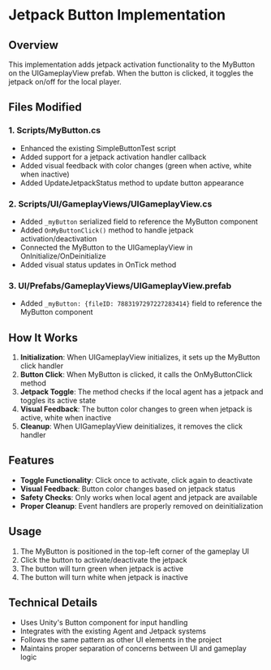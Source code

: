 # Jetpack Button Implementation

## Overview
This implementation adds jetpack activation functionality to the MyButton on the UIGameplayView prefab. When the button is clicked, it toggles the jetpack on/off for the local player.

## Files Modified

### 1. Scripts/MyButton.cs
- Enhanced the existing SimpleButtonTest script
- Added support for a jetpack activation handler callback
- Added visual feedback with color changes (green when active, white when inactive)
- Added UpdateJetpackStatus method to update button appearance

### 2. Scripts/UI/GameplayViews/UIGameplayView.cs
- Added `_myButton` serialized field to reference the MyButton component
- Added `OnMyButtonClick()` method to handle jetpack activation/deactivation
- Connected the MyButton to the UIGameplayView in OnInitialize/OnDeinitialize
- Added visual status updates in OnTick method

### 3. UI/Prefabs/GameplayViews/UIGameplayView.prefab
- Added `_myButton: {fileID: 7883197297227283414}` field to reference the MyButton component

## How It Works

1. **Initialization**: When UIGameplayView initializes, it sets up the MyButton click handler
2. **Button Click**: When MyButton is clicked, it calls the OnMyButtonClick method
3. **Jetpack Toggle**: The method checks if the local agent has a jetpack and toggles its active state
4. **Visual Feedback**: The button color changes to green when jetpack is active, white when inactive
5. **Cleanup**: When UIGameplayView deinitializes, it removes the click handler

## Features

- **Toggle Functionality**: Click once to activate, click again to deactivate
- **Visual Feedback**: Button color changes based on jetpack status
- **Safety Checks**: Only works when local agent and jetpack are available
- **Proper Cleanup**: Event handlers are properly removed on deinitialization

## Usage

1. The MyButton is positioned in the top-left corner of the gameplay UI
2. Click the button to activate/deactivate the jetpack
3. The button will turn green when jetpack is active
4. The button will turn white when jetpack is inactive

## Technical Details

- Uses Unity's Button component for input handling
- Integrates with the existing Agent and Jetpack systems
- Follows the same pattern as other UI elements in the project
- Maintains proper separation of concerns between UI and gameplay logic
